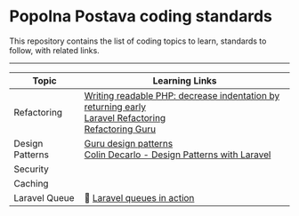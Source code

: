 # Popolna Postava coding standards

This repository contains the list of coding topics to learn, standards to follow, with related links.


--- 

| Topic | Learning Links |
| ----- | ----- |
| Refactoring | [Writing readable PHP: decrease indentation by returning early](https://freek.dev/1593-writing-readable-php-decrease-indentation-by-returning-early) <br> [Laravel Refactoring](https://guidelines.wecreate.digital/laravel/laravel-refactoring) <br> [Refactoring Guru](https://refactoring.guru/refactoring)|
| Design Patterns | [Guru design patterns](https://refactoring.guru/design-patterns) <br> [Colin Decarlo - Design Patterns with Laravel](https://www.youtube.com/watch?v=e4ugSgGaCQ0&list=WL&index=48&t=1104s&ab_channel=StreamAConStreamingConferences)|
| Security | |
 Caching | |
| Laravel Queue |:book: [Laravel queues in action](https://drive.google.com/drive/u/1/folders/1de3mQID--aYAvLbhKWu790cKbXW3UaNr)
